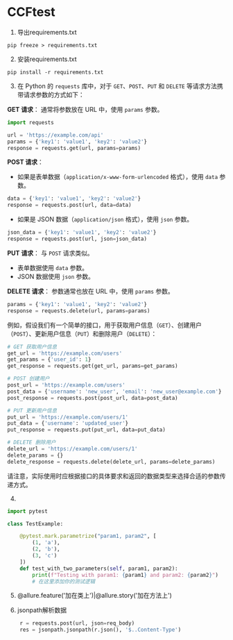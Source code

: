 # CCFtest


1. 导出requirements.txt
```shell
pip freeze > requirements.txt
```
2. 安装requirements.txt
```shell
pip install -r requirements.txt
```
3. 在 Python 的 `requests` 库中，对于 `GET`、`POST`、`PUT` 和 `DELETE` 等请求方法携带请求参数的方式如下：

**GET 请求**：
通常将参数放在 URL 中，使用 `params` 参数。
```python
import requests

url = 'https://example.com/api'
params = {'key1': 'value1', 'key2': 'value2'}
response = requests.get(url, params=params)
```

**POST 请求**：
- 如果是表单数据（`application/x-www-form-urlencoded` 格式），使用 `data` 参数。
```python
data = {'key1': 'value1', 'key2': 'value2'}
response = requests.post(url, data=data)
```
- 如果是 JSON 数据（`application/json` 格式），使用 `json` 参数。
```python
json_data = {'key1': 'value1', 'key2': 'value2'}
response = requests.post(url, json=json_data)
```

**PUT 请求**：
与 `POST` 请求类似。
- 表单数据使用 `data` 参数。
- JSON 数据使用 `json` 参数。

**DELETE 请求**：
参数通常也放在 URL 中，使用 `params` 参数。
```python
params = {'key1': 'value1', 'key2': 'value2'}
response = requests.delete(url, params=params)
```

例如，假设我们有一个简单的接口，用于获取用户信息（`GET`）、创建用户（`POST`）、更新用户信息（`PUT`）和删除用户（`DELETE`）：

```python
# GET 获取用户信息
get_url = 'https://example.com/users'
get_params = {'user_id': 1}
get_response = requests.get(get_url, params=get_params)

# POST 创建用户
post_url = 'https://example.com/users'
post_data = {'username': 'new_user', 'email': 'new_user@example.com'}
post_response = requests.post(post_url, data=post_data)

# PUT 更新用户信息
put_url = 'https://example.com/users/1'
put_data = {'username': 'updated_user'}
put_response = requests.put(put_url, data=put_data)

# DELETE 删除用户
delete_url = 'https://example.com/users/1'
delete_params = {}
delete_response = requests.delete(delete_url, params=delete_params)
```

请注意，实际使用时应根据接口的具体要求和返回的数据类型来选择合适的参数传递方式。

4. 
```python
import pytest

class TestExample:

    @pytest.mark.parametrize("param1, param2", [
        (1, 'a'),
        (2, 'b'),
        (3, 'c')
    ])
    def test_with_two_parameters(self, param1, param2):
        print(f"Testing with param1: {param1} and param2: {param2}")
        # 在这里添加你的测试逻辑
```
5. @allure.feature('加在类上')|@allure.story('加在方法上')

6. jsonpath解析数据
```python
    r = requests.post(url, json=req_body)
    res = jsonpath.jsonpath(r.json(), '$..Content-Type')
```
